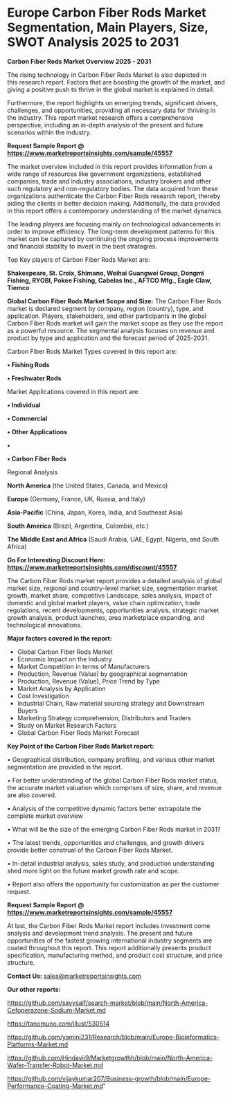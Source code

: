 # Europe Carbon Fiber Rods Market Segmentation, Main Players, Size, SWOT Analysis 2025 to 2031

<Strong> Carbon Fiber Rods Market Overview 2025 - 2031</strong>

The rising technology in Carbon Fiber Rods Market is also depicted in this research report. Factors that are boosting the growth of the market, and giving a positive push to thrive in the global market is explained in detail.

Furthermore, the report highlights on emerging trends, significant drivers, challenges, and opportunities, providing all necessary data for thriving in the industry. This report market research offers a comprehensive perspective, including an in-depth analysis of the present and future scenarios within the industry.

<strong>Request Sample Report @ <a href=https://www.marketreportsinsights.com/sample/45557>https://www.marketreportsinsights.com/sample/45557</a></strong>

The market overview included in this report provides information from a wide range of resources like government organizations, established companies, trade and industry associations, industry brokers and other such regulatory and non-regulatory bodies. The data acquired from these organizations authenticate the Carbon Fiber Rods research report, thereby aiding the clients in better decision making. Additionally, the data provided in this report offers a contemporary understanding of the market dynamics.

The leading players are focusing mainly on technological advancements in order to improve efficiency. The long-term development patterns for this market can be captured by continuing the ongoing process improvements and financial stability to invest in the best strategies.

Top Key players of Carbon Fiber Rods Market are:

<strong>Shakespeare, St. Croix, Shimano, Weihai Guangwei Group, Dongmi Fishing, RYOBI, Pokee Fishing, Cabelas Inc., AFTCO Mfg., Eagle Claw, Tiemco</strong>

<strong><b>Global Carbon Fiber Rods Market Scope and Size:</b></strong>
The Carbon Fiber Rods market is declared segment by company, region (country), type, and application. Players, stakeholders, and other participants in the global Carbon Fiber Rods market will gain the market scope as they use the report as a powerful resource. The segmental analysis focuses on revenue and product by type and application and the forecast period of 2025-2031.

Carbon Fiber Rods Market Types covered in this report are:

<strong>•  Fishing Rods

•  Freshwater Rods</strong>

Market Applications covered in this report are:

<strong>•  Individual

•  Commercial

•  Other Applications

•  

•  Carbon Fiber Rods</strong> 

Regional Analysis

<strong>North America</strong> (the United States, Canada, and Mexico)

<strong>Europe</strong> (Germany, France, UK, Russia, and Italy)

<strong>Asia-Pacific</strong> (China, Japan, Korea, India, and Southeast Asia)

<strong>South America</strong> (Brazil, Argentina, Colombia, etc.)

<strong>The Middle East and Africa</strong> (Saudi Arabia, UAE, Egypt, Nigeria, and South Africa)

<strong>Go For Interesting Discount Here: <a href=https://www.marketreportsinsights.com/discount/45557>https://www.marketreportsinsights.com/discount/45557</a></strong>

The Carbon Fiber Rods market report provides a detailed analysis of global market size, regional and country-level market size, segmentation market growth, market share, competitive Landscape, sales analysis, impact of domestic and global market players, value chain optimization, trade regulations, recent developments, opportunities analysis, strategic market growth analysis, product launches, area marketplace expanding, and technological innovations.

<strong><b>Major factors covered in the report:</b></strong>
<ul>
  <li>Global Carbon Fiber Rods Market </li>
  <li>Economic Impact on the Industry</li>
  <li>Market Competition in terms of Manufacturers</li>
  <li>Production, Revenue (Value) by geographical segmentation</li>
  <li>Production, Revenue (Value), Price Trend by Type</li>
  <li>Market Analysis by Application</li>
  <li>Cost Investigation</li>
  <li>Industrial Chain, Raw material sourcing strategy and Downstream Buyers</li>
  <li>Marketing Strategy comprehension, Distributors and Traders</li>
  <li>Study on Market Research Factors</li>
  <li>Global Carbon Fiber Rods Market Forecast</li>
</ul>

<strong><b>Key Point of the Carbon Fiber Rods Market report:</b></strong>

• Geographical distribution, company profiling, and various other market segmentation are provided in the report.

• For better understanding of the global Carbon Fiber Rods market status, the accurate market valuation which comprises of size, share, and revenue are also covered.

• Analysis of the competitive dynamic factors better extrapolate the complete market overview

• What will be the size of the emerging Carbon Fiber Rods market in 2031?

• The latest trends, opportunities and challenges, and growth drivers provide better construal of the Carbon Fiber Rods Market.

• In-detail industrial analysis, sales study, and production understanding shed more light on the future market growth rate and scope.

• Report also offers the opportunity for customization as per the customer request.

<strong>Request Sample Report @ <a href=https://www.marketreportsinsights.com/sample/45557>https://www.marketreportsinsights.com/sample/45557</a></strong>

At last, the Carbon Fiber Rods Market report includes investment come analysis and development trend analysis. The present and future opportunities of the fastest growing international industry segments are coated throughout this report. This report additionally presents product specification, manufacturing method, and product cost structure, and price structure.

<strong>Contact Us:</strong>
sales@marketreportsinsights.com

<strong>Our other reports:</strong>

<a href=https://github.com/sayysaif/search-market/blob/main/North-America-Cefoperazone-Sodium-Market.md>https://github.com/sayysaif/search-market/blob/main/North-America-Cefoperazone-Sodium-Market.md</a>

<a href=https://tanomuno.com/illust/530514>https://tanomuno.com/illust/530514</a>

<a href=https://github.com/yamini231/Research/blob/main/Europe-Bioinformatics-Platforms-Market.md>https://github.com/yamini231/Research/blob/main/Europe-Bioinformatics-Platforms-Market.md</a>

<a href=https://github.com/Hindavii9/Marketgrowthh/blob/main/North-America-Wafer-Transfer-Robot-Market.md>https://github.com/Hindavii9/Marketgrowthh/blob/main/North-America-Wafer-Transfer-Robot-Market.md</a>

<a href=https://github.com/vijaykumar207/Business-growth/blob/main/Europe-Performance-Coating-Market.md>https://github.com/vijaykumar207/Business-growth/blob/main/Europe-Performance-Coating-Market.md</a>"
